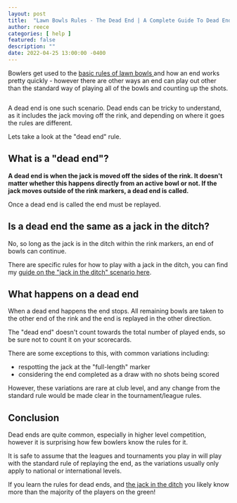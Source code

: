 ```yaml
---
layout: post
title:  "Lawn Bowls Rules - The Dead End | A Complete Guide To Dead Ends"
author: reece
categories: [ help ]
featured: false
description: ""
date: 2022-04-25 13:00:00 -0400
---
```

    

<!-- wp:paragraph -->
<p xmlns="http://www.w3.org/1999/xhtml">Bowlers get used to the <a href="https://www.jackhighbowls.com/help/lawn-bowls-rules/" data-type="post" data-id="304">basic rules of lawn bowls </a>and how an end works pretty quickly - however there are other ways an end can play out other than the standard way of playing all of the bowls and counting up the shots.</p>
<!-- /wp:paragraph -->

<!-- wp:image {"id":983,"sizeSlug":"full","linkDestination":"none"} -->
<figure class="wp-block-image size-full"><img src="/img/posts/Lawn-Bowls-Rules-The-Dead-End.jpg" alt="" class="wp-image-983"/></figure>
<!-- /wp:image -->

<!-- wp:paragraph -->
<p>A dead end is one such scenario. Dead ends can be tricky to understand, as it includes the jack moving off the rink, and depending on where it goes the rules are different.</p>
<!-- /wp:paragraph -->

<!-- wp:paragraph -->
<p>Lets take a look at the "dead end" rule.</p>
<!-- /wp:paragraph -->

<!-- wp:heading -->
<h2>What is a "dead end"?</h2>
<!-- /wp:heading -->

<!-- wp:paragraph -->
<p><strong>A dead end is when the jack is moved off the sides of the rink. It doesn't matter whether this happens directly from an active bowl or not. If the jack moves outside of the rink markers, a dead end is called.</strong></p>
<!-- /wp:paragraph -->

<!-- wp:paragraph -->
<p>Once a dead end is called the end must be replayed. </p>
<!-- /wp:paragraph -->

<!-- wp:heading -->
<h2>Is a dead end the same as a jack in the ditch?</h2>
<!-- /wp:heading -->

<!-- wp:paragraph -->
<p>No, so long as the jack is in the ditch within the rink markers, an end of bowls can continue.</p>
<!-- /wp:paragraph -->

<!-- wp:paragraph -->
<p>There are specific rules for how to play with a jack in the ditch, you can find my <a href="https://www.jackhighbowls.com/help/lawn-bowls-rules-when-the-jack-is-in-the-ditch/" data-type="post" data-id="499">guide on the "jack in the ditch" scenario here</a>.</p>
<!-- /wp:paragraph -->

<!-- wp:heading -->
<h2>What happens on a dead end</h2>
<!-- /wp:heading -->

<!-- wp:paragraph -->
<p>When a dead end happens the end stops. All remaining bowls are taken to the other end of the rink and the end is replayed in the other direction.</p>
<!-- /wp:paragraph -->

<!-- wp:paragraph -->
<p>The "dead end" doesn't count towards the total number of played ends, so be sure not to count it on your scorecards.</p>
<!-- /wp:paragraph -->

<!-- wp:paragraph -->
<p>There are some exceptions to this, with common variations including:</p>
<!-- /wp:paragraph -->

<!-- wp:list -->
<ul><!-- wp:list-item -->
<li>respotting the jack at the "full-length" marker</li>
<!-- /wp:list-item -->

<!-- wp:list-item -->
<li>considering the end completed as a draw with no shots being scored</li>
<!-- /wp:list-item --></ul>
<!-- /wp:list -->

<!-- wp:paragraph -->
<p>However, these variations are rare at club level, and any change from the standard rule would be made clear in the tournament/league rules.</p>
<!-- /wp:paragraph -->

<!-- wp:heading -->
<h2>Conclusion</h2>
<!-- /wp:heading -->

<!-- wp:paragraph -->
<p>Dead ends are quite common, especially in higher level competition, however it is surprising how few bowlers know the rules for it.</p>
<!-- /wp:paragraph -->

<!-- wp:paragraph -->
<p>It is safe to assume that the leagues and tournaments you play in will play with the standard rule of replaying the end, as the variations usually only apply to national or international levels.</p>
<!-- /wp:paragraph -->

<!-- wp:paragraph -->
<p>If you learn the rules for dead ends, and <a href="https://www.jackhighbowls.com/help/lawn-bowls-rules-when-the-jack-is-in-the-ditch/" data-type="post" data-id="499">the jack in the ditch</a> you likely know more than the majority of the players on the green!</p>
<!-- /wp:paragraph -->
    